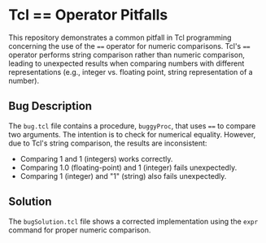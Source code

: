 # Tcl == Operator Pitfalls
This repository demonstrates a common pitfall in Tcl programming concerning the use of the `==` operator for numeric comparisons.  Tcl's `==` operator performs string comparison rather than numeric comparison, leading to unexpected results when comparing numbers with different representations (e.g., integer vs. floating point, string representation of a number). 

## Bug Description
The `bug.tcl` file contains a procedure, `buggyProc`, that uses `==` to compare two arguments. The intention is to check for numerical equality.  However, due to Tcl's string comparison, the results are inconsistent:

- Comparing 1 and 1 (integers) works correctly.
- Comparing 1.0 (floating-point) and 1 (integer) fails unexpectedly. 
- Comparing 1 (integer) and "1" (string) also fails unexpectedly.

## Solution
The `bugSolution.tcl` file shows a corrected implementation using the `expr` command for proper numeric comparison.